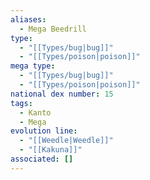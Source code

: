 ```yaml
---
aliases:
  - Mega Beedrill
type:
  - "[[Types/bug|bug]]"
  - "[[Types/poison|poison]]"
mega type:
  - "[[Types/bug|bug]]"
  - "[[Types/poison|poison]]"
national dex number: 15
tags:
  - Kanto
  - Mega
evolution line:
  - "[[Weedle|Weedle]]"
  - "[[Kakuna]]"
associated: []
---
```

